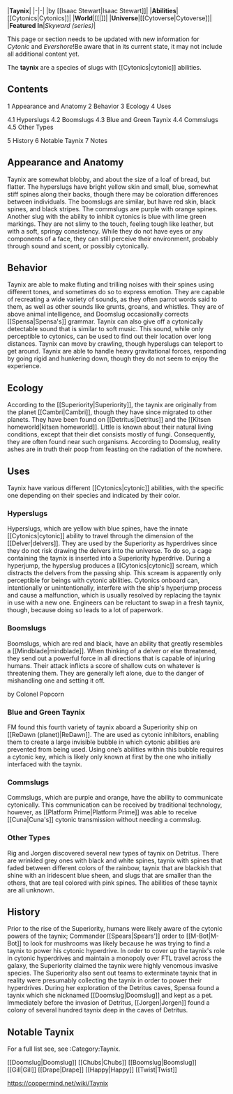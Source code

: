 |**Taynix**|
|-|-|
|by [[Isaac Stewart\|Isaac Stewart]]|
|**Abilities**|[[Cytonics\|Cytonics]]|
|**World**|[[|]]|
|**Universe**|[[Cytoverse\|Cytoverse]]|
|**Featured In**|*Skyward (series)*|

This page or section needs to be updated with new information for *Cytonic* and *Evershore*!Be aware that in its current state, it may not include all additional content yet.

The **taynix** are a species of slugs with [[Cytonics\|cytonic]] abilities.

## Contents

1 Appearance and Anatomy
2 Behavior
3 Ecology
4 Uses

4.1 Hyperslugs
4.2 Boomslugs
4.3 Blue and Green Taynix
4.4 Commslugs
4.5 Other Types


5 History
6 Notable Taynix
7 Notes


## Appearance and Anatomy
Taynix are somewhat blobby, and about the size of a loaf of bread, but flatter. The hyperslugs have bright yellow skin and small, blue, somewhat stiff spines along their backs, though there may be coloration differences between individuals. The boomslugs are similar, but have red skin, black spines, and black stripes. The commslugs are purple with orange spines. Another slug with the ability to inhibit cytonics is blue with lime green markings. They are not slimy to the touch, feeling tough like leather, but with a soft, springy consistency. While they do not have eyes or any components of a face, they can still perceive their environment, probably through sound and scent, or possibly cytonically.

## Behavior
Taynix are able to make fluting and trilling noises with their spines using different tones, and sometimes do so to express emotion. They are capable of recreating a wide variety of sounds, as they often parrot words said to them, as well as other sounds like grunts, groans, and whistles. They are of above animal intelligence, and Doomslug occasionally corrects [[Spensa\|Spensa's]] grammar. Taynix can also give off a cytonically detectable sound that is similar to soft music. This sound, while only perceptible to cytonics, can be used to find out their location over long distances.
Taynix can move by crawling, though hyperslugs can teleport to get around. Taynix are able to handle heavy gravitational forces, responding by going rigid and hunkering down, though they do not seem to enjoy the experience.

## Ecology
According to the [[Superiority\|Superiority]], the taynix are originally from the planet [[Cambri\|Cambri]], though they have since migrated to other planets. They have been found on [[Detritus\|Detritus]] and the [[Kitsen homeworld\|kitsen homeworld]]. Little is known about their natural living conditions, except that their diet consists mostly of fungi. Consequently, they are often found near such organisms.
According to Doomslug, reality ashes are in truth their poop from feasting on the radiation of the nowhere.

## Uses
Taynix have various different [[Cytonics\|cytonic]] abilities, with the specific one depending on their species and indicated by their color.

### Hyperslugs
Hyperslugs, which are yellow with blue spines, have the innate [[Cytonics\|cytonic]] ability to travel through the dimension of the [[Delver\|delvers]]. They are used by the Superiority as hyperdrives since they do not risk drawing the delvers into the universe. To do so, a cage containing the taynix is inserted into a Superiority hyperdrive. During a hyperjump, the hyperslug produces a [[Cytonics\|cytonic]] scream, which distracts the delvers from the passing ship. This scream is apparently only perceptible for beings with cytonic abilities. Cytonics onboard can, intentionally or unintentionally, interfere with the ship's hyperjump process and cause a malfunction, which is usually resolved by replacing the taynix in use with a new one. Engineers can be reluctant to swap in a fresh taynix, though, because doing so leads to a lot of paperwork.

### Boomslugs
Boomslugs, which are red and black, have an ability that greatly resembles a [[Mindblade\|mindblade]]. When thinking of a delver or else threatened, they send out a powerful force in all directions that is capable of injuring humans. Their attack inflicts a score of shallow cuts on whatever is threatening them. They are generally left alone, due to the danger of mishandling one and setting it off.

 by  Colonel Popcorn 
### Blue and Green Taynix
FM found this fourth variety of taynix aboard a Superiority ship on [[ReDawn (planet)\|ReDawn]]. The are used as cytonic inhibitors, enabling them to create a large invisible bubble in which cytonic abilities are prevented from being used. Using one’s abilities within this bubble requires a cytonic key, which is likely only known at first by the one who initially interfaced with the taynix.

### Commslugs
Commslugs, which are purple and orange, have the ability to communicate cytonically. This communication can be received by traditional technology, however, as [[Platform Prime\|Platform Prime]] was able to receive [[Cuna\|Cuna's]] cytonic transmission without needing a commslug.

### Other Types
Rig and Jorgen discovered several new types of taynix on Detritus. There are wrinkled grey ones with black and white spines, taynix with spines that faded between different colors of the rainbow, taynix that are blackish that shine with an iridescent blue sheen, and slugs that are smaller than the others, that are teal colored with pink spines. The abilities of these taynix are all unknown.

## History
Prior to the rise of the Superiority, humans were likely aware of the cytonic powers of the taynix; Commander [[Spears\|Spears']] order to [[M-Bot\|M-Bot]] to look for mushrooms was likely because he was trying to find a taynix to power his cytonic hyperdrive.
In order to cover up the taynix's role in cytonic hyperdrives and maintain a monopoly over FTL travel across the galaxy, the Superiority claimed the taynix were highly venomous invasive species. The Superiority also sent out teams to exterminate taynix that in reality were presumably collecting the taynix in order to power their hyperdrives.
During her exploration of the Detritus caves, Spensa found a taynix which she nicknamed [[Doomslug\|Doomslug]] and kept as a pet.
Immediately before the invasion of Detritus, [[Jorgen\|Jorgen]] found a colony of several hundred taynix deep in the caves of Detritus.

## Notable Taynix
For a full list see, see :Category:Taynix.

[[Doomslug\|Doomslug]]
[[Chubs\|Chubs]]
[[Boomslug\|Boomslug]]
[[Gill\|Gill]]
[[Drape\|Drape]]
[[Happy\|Happy]]
[[Twist\|Twist]]



https://coppermind.net/wiki/Taynix